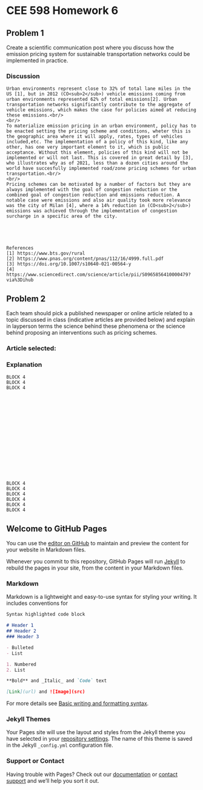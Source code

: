 # CEE 598 Homework 6

## Problem 1
Create a scientific communication post where you discuss how the emission pricing system for sustainable transportation networks could be implemented in practice.

### Discussion

```
Urban environments represent close to 32% of total lane miles in the US [1], but in 2012 (CO<sub>2</sub>) vehicle emissions coming from urban environments represented 62% of total emissions[2]. Urban transportation networks significantly contribute to the aggregate of vehicle emissions, which makes the case for policies aimed at reducing these emissions.<br/>
<br/>
To materialize emission pricing in an urban environment, policy has to be enacted setting the pricing scheme and conditions, wheter this is the geographic area where it will apply, rates, types of vehicles included,etc. The implementation of a policy of this kind, like any other, has one very important element to it, which is public acceptance. Without this element, policies of this kind will not be implemented or will not last. This is covered in great detail by [3], who illustrates why as of 2021, less than a dozen cities around the world have succesfully implemented road/zone pricing schemes for urban transportation.<br/>
<br/>
Pricing schemes can be motivated by a number of factors but they are always implemented with the goal of congestion reduction or the combined goal of congestion reduction and emissions reduction. A notable case were emissions and also air quality took more relevance was the city of Milan [4], where a 14% reduction in (CO<sub>2</sub>) emissions was achieved through the implementation of congestion surcharge in a specific area of the city.





```

```
References
[1] https://www.bts.gov/rural
[2] https://www.pnas.org/content/pnas/112/16/4999.full.pdf
[3] https://doi.org/10.1007/s10640-021-00564-y
[4] https://www.sciencedirect.com/science/article/pii/S0965856410000479?via%3Dihub
```


## Problem 2
Each team should pick a published newspaper or online article related to a topic discussed in class (indicative articles are provided below) and explain in layperson terms the science behind these phenomena or the science behind proposing an interventions such as pricing schemes.

### Article selected:

### Explanation

```
BLOCK 4
BLOCK 4
BLOCK 4

















BLOCK 4
BLOCK 4
BLOCK 4
BLOCK 4
BLOCK 4
BLOCK 4
```




## Welcome to GitHub Pages

You can use the [editor on GitHub](https://github.com/jrond994/jrond994.github.io/edit/main/README.md) to maintain and preview the content for your website in Markdown files.

Whenever you commit to this repository, GitHub Pages will run [Jekyll](https://jekyllrb.com/) to rebuild the pages in your site, from the content in your Markdown files.

### Markdown

Markdown is a lightweight and easy-to-use syntax for styling your writing. It includes conventions for

```markdown
Syntax highlighted code block

# Header 1
## Header 2
### Header 3

- Bulleted
- List

1. Numbered
2. List

**Bold** and _Italic_ and `Code` text

[Link](url) and ![Image](src)
```

For more details see [Basic writing and formatting syntax](https://docs.github.com/en/github/writing-on-github/getting-started-with-writing-and-formatting-on-github/basic-writing-and-formatting-syntax).

### Jekyll Themes

Your Pages site will use the layout and styles from the Jekyll theme you have selected in your [repository settings](https://github.com/jrond994/jrond994.github.io/settings/pages). The name of this theme is saved in the Jekyll `_config.yml` configuration file.

### Support or Contact

Having trouble with Pages? Check out our [documentation](https://docs.github.com/categories/github-pages-basics/) or [contact support](https://support.github.com/contact) and we’ll help you sort it out.
